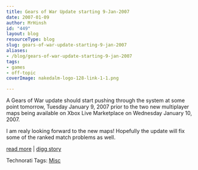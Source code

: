 ```yaml
---
title: Gears of War Update starting 9-Jan-2007
date: 2007-01-09
author: MrHinsh
id: "449"
layout: blog
resourceType: blog
slug: gears-of-war-update-starting-9-jan-2007
aliases:
- /blog/gears-of-war-update-starting-9-jan-2007
tags:
- games
- off-topic
coverImage: nakedalm-logo-128-link-1-1.png

---
```



A Gears of War update should start pushing through the system at some point tomorrow, Tuesday January 9, 2007 prior to the two new multiplayer maps being available on Xbox Live Marketplace on Wednesday January 10, 2007.

I am realy looking forward to the new maps! Hopefully the update will fix some of the ranked match problems as well.

[read more](http://gearsforums.epicgames.com/showthread.php?t=560548) | [digg story](http://digg.com/gaming_news/Gears_of_War_Update_starting_9_Jan_2007)

Technorati Tags: [Misc](http://technorati.com/tags/Misc)


